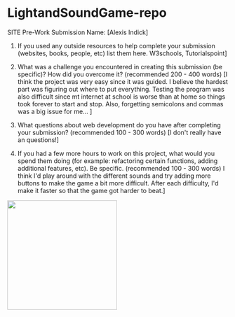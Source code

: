 # LightandSoundGame-repo
SITE Pre-Work Submission
Name: [Alexis Indick]

1. If you used any outside resources to help complete your submission (websites, books, people, etc) list them here. W3schools, Tutorialspoint]

2. What was a challenge you encountered in creating this submission (be specific)? How did you overcome it? (recommended 200 - 400 words) [I think the project was very easy since it was guided. 
I believe the hardest part was figuring out where to put everything. Testing the program was also difficult since mt internet at school is worse than at home so things took forever to start and stop.
Also, forgetting semicolons and commas was a big issue for me... ]

3. What questions about web development do you have after completing your submission? (recommended 100 - 300 words) [I don't really have an questions!]

4. If you had a few more hours to work on this project, what would you spend them doing (for example: refactoring certain functions, adding additional features, etc). Be specific. (recommended 100 - 300 words) 
I think I'd play around with the different sounds and try adding more buttons to make the game a bit more difficult. After each difficulty, I'd make it faster so that the game got harder to beat.]

<img src="http://g.recordit.co/kbOYQw5nQB.gif" width=250><br>
